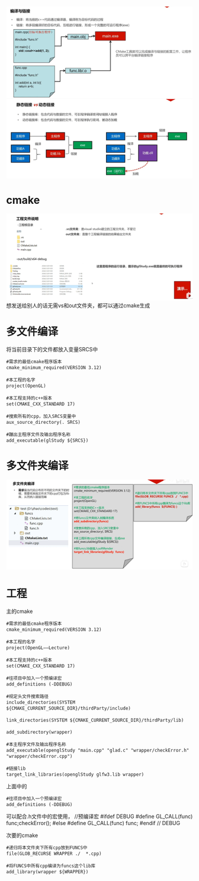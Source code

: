 ![输入图片说明](/imgs/2024-10-13/7y1QbNZ6PryMJNAB.png)
![输入图片说明](/imgs/2024-10-13/uxYEgt2Q30WfKhdc.png)
# cmake
![输入图片说明](/imgs/2024-10-13/Z8Mbs0UZzmgC51Go.png)
想发送给别人的话无需vs和out文件夹，都可以通过cmake生成
# 多文件编译
将当前目录下的文件都放入变量SRCS中
```
#需求的最低cmake程序版本
cmake_minimum_required(VERSION 3.12)

#本工程的名字
project(OpenGL)

#本工程支持的c++版本
set(CMAKE_CXX_STANDARD 17)

#搜索所有的cpp，加入SRCS变量中
aux_source_directory(. SRCS)

#蹦出主程序文件及输出程序名称
add_executable(glStudy ${SRCS})
```
# 多文件夹编译
![输入图片说明](/imgs/2024-10-13/uK4QI94YIKZjHwLy.png)


# 工程
主的cmake
```
#需求的最低cmake程序版本
cmake_minimum_required(VERSION 3.12)

#本工程的名字
project(OpenGL——Lecture)

#本工程支持的c++版本
set(CMAKE_CXX_STANDARD 17)

#往项目中加入一个预编译宏
add_definitions (-DDEBUG)

#规定头文件搜索路径
include_directories(SYSTEM ${CMAKE_CURRENT_SOURCE_DIR}/thirdParty/include)

link_directories(SYSTEM ${CMAKE_CURRENT_SOURCE_DIR}/thirdParty/lib)

add_subdirectory(wrapper)

#本主程序文件及输出程序名称
add_executable(openglStudy "main.cpp" "glad.c" "wrapper/checkError.h" "wrapper/checkError.cpp")

#链接lib
target_link_libraries(openglStudy glfw3.lib wrapper)
```
上面中的
```
#往项目中加入一个预编译宏
add_definitions (-DDEBUG)
```
可以配合.h文件中的宏使用，
//预编译宏
#ifdef DEBUG
#define GL_CALL(func)  func;checkError();
#else
#define GL_CALL(func)  func;
#endif // DEBUG

次要的cmake
```
#递归将本文件夹下所有cpp放到FUNCS中
file(GLOB_RECURSE WRAPPER ./  *.cpp)

#将FUNCS中所有cpp编译为funcs这个lib库
add_library(wrapper ${WRAPPER})
```
<!--stackedit_data:
eyJoaXN0b3J5IjpbLTE3NTk5ODI2OTQsNDY0MDE4NjUxLDE2Mz
c1NzY4NzAsLTcyMzcxODQwMSwtMTYwNjkxOTc5OF19
-->